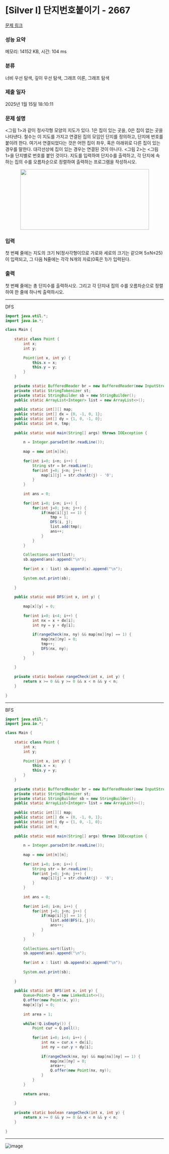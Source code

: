 # [Silver I] 단지번호붙이기 - 2667 

[문제 링크](https://www.acmicpc.net/problem/2667) 

### 성능 요약

메모리: 14152 KB, 시간: 104 ms

### 분류

너비 우선 탐색, 깊이 우선 탐색, 그래프 이론, 그래프 탐색

### 제출 일자

2025년 1월 15일 18:10:11

### 문제 설명

<p><그림 1>과 같이 정사각형 모양의 지도가 있다. 1은 집이 있는 곳을, 0은 집이 없는 곳을 나타낸다. 철수는 이 지도를 가지고 연결된 집의 모임인 단지를 정의하고, 단지에 번호를 붙이려 한다. 여기서 연결되었다는 것은 어떤 집이 좌우, 혹은 아래위로 다른 집이 있는 경우를 말한다. 대각선상에 집이 있는 경우는 연결된 것이 아니다. <그림 2>는 <그림 1>을 단지별로 번호를 붙인 것이다. 지도를 입력하여 단지수를 출력하고, 각 단지에 속하는 집의 수를 오름차순으로 정렬하여 출력하는 프로그램을 작성하시오.</p>

<p style="text-align: center;"><img alt="" src="https://www.acmicpc.net/upload/images/ITVH9w1Gf6eCRdThfkegBUSOKd.png" style="height:192px; width:409px"></p>

### 입력 

 <p>첫 번째 줄에는 지도의 크기 N(정사각형이므로 가로와 세로의 크기는 같으며 5≤N≤25)이 입력되고, 그 다음 N줄에는 각각 N개의 자료(0혹은 1)가 입력된다.</p>

### 출력 

 <p>첫 번째 줄에는 총 단지수를 출력하시오. 그리고 각 단지내 집의 수를 오름차순으로 정렬하여 한 줄에 하나씩 출력하시오.</p>

---

DFS

```java
import java.util.*;
import java.io.*;

class Main {
    
    static class Point {
        int x;
        int y;
        
        Point(int x, int y) {
            this.x = x;
            this.y = y;
        }
    }
    
    private static BufferedReader br = new BufferedReader(new InputStreamReader(System.in));
    private static StringTokenizer st;
    private static StringBuilder sb = new StringBuilder();
    public static ArrayList<Integer> list = new ArrayList<>();
    
    public static int[][] map;
    public static int[] dx = {0, -1, 0, 1};
    public static int[] dy = {1, 0, -1, 0};
    public static int n, tmp;
    
    public static void main(String[] args) throws IOException {
        
        n = Integer.parseInt(br.readLine());
        
        map = new int[n][n];
        
        for(int i=0; i<n; i++) {
            String str = br.readLine();
            for(int j=0; j<n; j++) {
                map[i][j] = str.charAt(j) - '0';
            }
        }
        
        int ans = 0;
        
        for(int i=0; i<n; i++) {
            for(int j=0; j<n; j++) {
                if(map[i][j] == 1) {
                    tmp = 1;
                    DFS(i, j);
                    list.add(tmp);
                    ans++;
                }
            }
        }
        
        Collections.sort(list);
        sb.append(ans).append("\n");
        
        for(int x : list) sb.append(x).append("\n");
        
        System.out.print(sb);
        
    }
    
    public static void DFS(int x, int y) {
        
        map[x][y] = 0;
        
        for(int i=0; i<4; i++) {
            int nx = x + dx[i];
            int ny = y + dy[i];
            
            if(rangeCheck(nx, ny) && map[nx][ny] == 1) {
                map[nx][ny] = 0;
                tmp++;
                DFS(nx, ny);
            }
        }
        
    }
    
    private static boolean rangeCheck(int x, int y) {
        return x >= 0 && y >= 0 && x < n && y < n;
    }
    
}


```

---

BFS

```java
import java.util.*;
import java.io.*;

class Main {
    
    static class Point {
        int x;
        int y;
        
        Point(int x, int y) {
            this.x = x;
            this.y = y;
        }
    }
    
    private static BufferedReader br = new BufferedReader(new InputStreamReader(System.in));
    private static StringTokenizer st;
    private static StringBuilder sb = new StringBuilder();
    public static ArrayList<Integer> list = new ArrayList<>();
    
    public static int[][] map;
    public static int[] dx = {0, -1, 0, 1};
    public static int[] dy = {1, 0, -1, 0};
    public static int n;
    
    public static void main(String[] args) throws IOException {
        
        n = Integer.parseInt(br.readLine());
        
        map = new int[n][n];
        
        for(int i=0; i<n; i++) {
            String str = br.readLine();
            for(int j=0; j<n; j++) {
                map[i][j] = str.charAt(j) - '0';
            }
        }
        
        int ans = 0;
        
        for(int i=0; i<n; i++) {
            for(int j=0; j<n; j++) {
                if(map[i][j] == 1) {
                    list.add(BFS(i, j));
                    ans++;
                }
            }
        }
        
        Collections.sort(list);
        sb.append(ans).append("\n");
        
        for(int x : list) sb.append(x).append("\n");
        
        System.out.print(sb);
        
    }
    
    public static int BFS(int x, int y) {
        Queue<Point> Q = new LinkedList<>();
        Q.offer(new Point(x, y));
        map[x][y] = 0;
        
        int area = 1;
        
        while(!Q.isEmpty()) {
            Point cur = Q.poll();
            
            for(int i=0; i<4; i++) {
                int nx = cur.x + dx[i];
                int ny = cur.y + dy[i];
                
                if(rangeCheck(nx, ny) && map[nx][ny] == 1) {
                    map[nx][ny] = 0;
                    area++;
                    Q.offer(new Point(nx, ny));
                }
            }
        }
        
        return area;
        
    }
    
    private static boolean rangeCheck(int x, int y) {
        return x >= 0 && y >= 0 && x < n && y < n;
    }
    
}


```

---

![image](https://github.com/user-attachments/assets/a5be0107-a4bf-4528-b799-22289e18f928)
